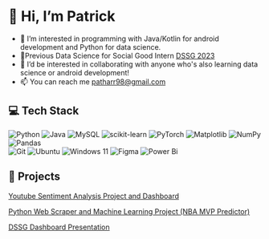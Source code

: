 <h1 align="left"> 👋 Hi, I’m Patrick </h1>

- 👀 I’m interested in programming with Java/Kotlin for android development and Python for data science.
- 🏫Previous Data Science for Social Good Intern [DSSG 2023](https://dssg.unf.edu/2023program.html)
- 🤔 I’d be interested in collaborating with anyone who's also learning data science or android development!
- 📫 You can reach me patharr98@gmail.com
<h2 align="left"> 💻 Tech Stack </h2>

![Python](https://img.shields.io/badge/python-3670A0?style=for-the-badge&logo=python&logoColor=ffdd54)
![Java](https://img.shields.io/badge/java-%23ED8B00.svg?style=for-the-badge&logo=openjdk&logoColor=white)
![MySQL](https://img.shields.io/badge/mysql-4479A1.svg?style=for-the-badge&logo=mysql&logoColor=white)
![scikit-learn](https://img.shields.io/badge/scikit--learn-%23F7931E.svg?style=for-the-badge&logo=scikit-learn&logoColor=white)
![PyTorch](https://img.shields.io/badge/PyTorch-%23EE4C2C.svg?style=for-the-badge&logo=PyTorch&logoColor=white)
![Matplotlib](https://img.shields.io/badge/Matplotlib-%23ffffff.svg?style=for-the-badge&logo=Matplotlib&logoColor=black)
![NumPy](https://img.shields.io/badge/numpy-%23013243.svg?style=for-the-badge&logo=numpy&logoColor=white)
![Pandas](https://img.shields.io/badge/pandas-%23150458.svg?style=for-the-badge&logo=pandas&logoColor=white)<br/>
![Git](https://img.shields.io/badge/git-%23F05033.svg?style=for-the-badge&logo=git&logoColor=white)
![Ubuntu](https://img.shields.io/badge/Ubuntu-E95420?style=for-the-badge&logo=ubuntu&logoColor=white)
![Windows 11](https://img.shields.io/badge/Windows%2011-%230079d5.svg?style=for-the-badge&logo=Windows%2011&logoColor=white)
![Figma](https://img.shields.io/badge/figma-%23F24E1E.svg?style=for-the-badge&logo=figma&logoColor=white)
![Power Bi](https://img.shields.io/badge/power_bi-F2C811?style=for-the-badge&logo=powerbi&logoColor=black)

<h2 align="left"> 👷 Projects </h2>

[Youtube Sentiment Analysis Project and Dashboard](https://github.com/YaBoyBigPat/YouTube-Sentiment-Analysis)

[Python Web Scraper and Machine Learning Project (NBA MVP Predictor)](https://github.com/YaBoyBigPat/Python-Web-Scraper)

[DSSG Dashboard Presentation](https://www.youtube.com/live/VfJNe8VmRwA?si=qvWsnbM5SPwfctvG&t=2084)
<!---
YaBoyBigPat/YaBoyBigPat is a ✨ special ✨ repository because its `README.md` (this file) appears on your GitHub profile.
You can click the Preview link to take a look at your changes.
--->
